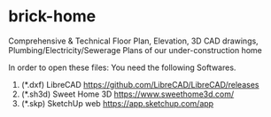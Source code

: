 # brick-home
Comprehensive &amp; Technical Floor Plan, Elevation, 3D CAD drawings, Plumbing/Electricity/Sewerage Plans of our under-construction home

In order to open these files:
You need the following Softwares.
1. (*.dxf) LibreCAD https://github.com/LibreCAD/LibreCAD/releases
2. (*.sh3d) Sweet Home 3D https://www.sweethome3d.com/
3. (*.skp) SketchUp web https://app.sketchup.com/app
